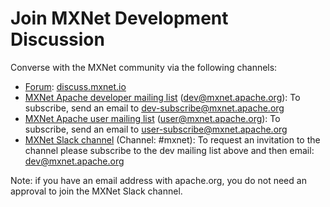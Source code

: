 # Join MXNet Development Discussion

Converse with the MXNet community via the following channels:

- [Forum](https://discuss.mxnet.io/): [discuss.mxnet.io](https://discuss.mxnet.io/)
- [MXNet Apache developer mailing list](https://lists.apache.org/list.html?dev@mxnet.apache.org) (dev@mxnet.apache.org): To subscribe, send an email to <a href="mailto:dev-subscribe@mxnet.apache.org">dev-subscribe@mxnet.apache.org</a>
- [MXNet Apache user mailing list](https://lists.apache.org/list.html?user@mxnet.apache.org) (user@mxnet.apache.org): To subscribe, send an email to <a href="mailto:user-subscribe@mxnet.apache.org">user-subscribe@mxnet.apache.org</a>
- [MXNet Slack channel](https://the-asf.slack.com/) (Channel: #mxnet): To request an invitation to the channel please subscribe to the dev mailing list above and then email: <a href="mailto:dev@mxnet.apache.org">dev@mxnet.apache.org</a>

Note: if you have an email address with apache.org, you do not need an approval to join the MXNet Slack channel.
